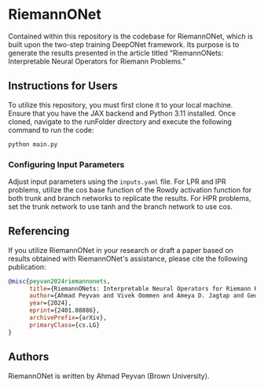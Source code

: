 # RiemannONet

Contained within this repository is the codebase for RiemannONet, which is built upon the two-step training DeepONet framework. Its purpose is to generate the results presented in the article titled "RiemannONets: Interpretable Neural Operators for Riemann Problems."


## Instructions for Users

To utilize this repository, you must first clone it to your local machine. Ensure that you have the JAX backend and Python 3.11 installed. Once cloned, navigate to the runFolder directory and execute the following command to run the code:
```python
python main.py
```
### Configuring Input Parameters
Adjust input parameters using the `inputs.yaml` file. For LPR and IPR problems, utilize the cos base function of the Rowdy activation function for both trunk and branch networks to replicate the results. For HPR problems, set the trunk network to use tanh and the branch network to use cos. 

## Referencing

If you utilize RiemannONet in your research or draft a paper based on results obtained with RiemannONet's assistance, please cite the following publication:

```bibtex
@misc{peyvan2024riemannonets,
      title={RiemannONets: Interpretable Neural Operators for Riemann Problems}, 
      author={Ahmad Peyvan and Vivek Oommen and Ameya D. Jagtap and George Em Karniadakis},
      year={2024},
      eprint={2401.08886},
      archivePrefix={arXiv},
      primaryClass={cs.LG}
}
```
## Authors
RiemannONet is written by Ahmad Peyvan (Brown University).

